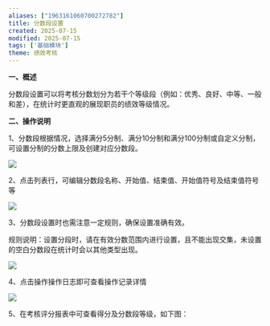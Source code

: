 ```yaml
---
aliases: ["1963161060700272782"]
title: 分数段设置
created: 2025-07-15
modified: 2025-07-15
tags: ['基础模块']
theme: 绩效考核
---
```


**一、概述**

分数段设置可以将考核分数划分为若干个等级段（例如：优秀、良好、中等、一般和差），在统计时更直观的展现职员的绩效等级情况。

**二、操作说明**

1、分数段根据情况，选择满分5分制、满分10分制和满分100分制或自定义分制，可设置分制的分数上限及创建对应分数段。

![](https://myhelpdoc.oss-cn-heyuan.aliyuncs.com/mdimages/0db04d7de97cbec8e0da552177326e12.jpg)

2、点击列表行，可编辑分数段名称、开始值、结束值、开始值符号及结束值符号等

![](https://myhelpdoc.oss-cn-heyuan.aliyuncs.com/mdimages/75e6e582fe588e8f8880ddcde2e4346c.jpg)

3、分数段设置时也需注意一定规则，确保设置准确有效。

规则说明：设置分段时，请在有效分数范围内进行设置，且不能出现交集，未设置的空白分数段在统计时会以其他类型出现。

![](https://myhelpdoc.oss-cn-heyuan.aliyuncs.com/mdimages/820a85578909c648a0fa3814638c18a0.jpg)

4、点击操作操作日志即可查看操作记录详情

![](https://myhelpdoc.oss-cn-heyuan.aliyuncs.com/mdimages/80ca1f7ad37f1b62aac5843598b57f64.jpg)

5、在考核评分报表中可查看得分及分数段等级，如下图：


